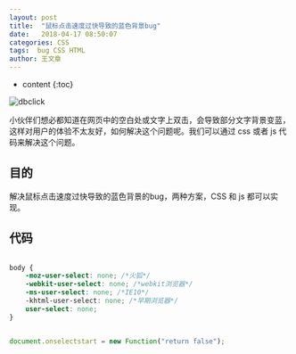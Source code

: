 ```yaml
---
layout: post
title:  "鼠标点击速度过快导致的蓝色背景bug"
date:   2018-04-17 08:50:07
categories: CSS
tags:  bug CSS HTML
author: 王文章
---
```


* content
{:toc}

![dbclick](https://i.loli.net/2018/04/21/5ada9e865d120.gif)

小伙伴们想必都知道在网页中的空白处或文字上双击，会导致部分文字背景变蓝，这样对用户的体验不太友好，如何解决这个问题呢。我们可以通过 css 或者 js 代码来解决这个问题。





## 目的

解决鼠标点击速度过快导致的蓝色背景的bug，两种方案，CSS 和 js 都可以实现。

## 代码

```css
 
body {
    -moz-user-select: none; /*火狐*/
    -webkit-user-select: none; /*webkit浏览器*/
    -ms-user-select: none; /*IE10*/
    -khtml-user-select: none; /*早期浏览器*/
    user-select: none;
}

```

```js

document.onselectstart = new Function("return false");

```





















